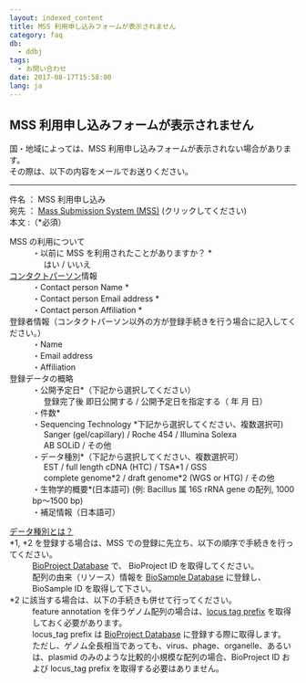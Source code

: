 ```yaml
---
layout: indexed_content
title: MSS 利用申し込みフォームが表示されません
category: faq
db:
  - ddbj
tags: 
  - お問い合わせ
date: 2017-08-17T15:58:00
lang: ja
---
```


## MSS 利用申し込みフォームが表示されません

<p>国・地域によっては、MSS 利用申し込みフォームが表示されない場合があります。<br>その際は、以下の内容をメールでお送りください。</p>
<hr>
<p><span class="bold">件名</span> ： MSS 利用申し込み<br><span class="bold">宛先</span> ： <a href="mailto:mass@ddbj.nig.ac.jp">Mass Submission System (MSS)</a> (クリックしてください)<br><span class="bold">本文</span> :（<span class="red">*</span>必須）</p>
<dl><dt>MSS の利用について</dt>
  <dd>・以前に MSS を利用されたことがありますか？ <span class="red">*</span><br><span style="margin-left: 20px">はい / いいえ</span></dd><dt><a href="/ddbj/submission.html#contact">コンタクトパーソン</a>情報</dt>
  <dd>・Contact person Name <span class="red">*</span></dd>
  <dd>・Contact person Email address <span class="red">*</span></dd>
  <dd>・Contact person Affiliation <span class="red">*</span></dd><dt>登録者情報（コンタクトパーソン以外の方が登録手続きを行う場合に記入してください。）</dt>
  <dd>・Name</dd>
  <dd>・Email address</dd>
  <dd>・Affiliation</dd><dt>登録データの概略</dt>
  <dd>・公開予定日<span class="red">*</span>（下記から選択してください）<br><span style="margin-left: 20px">登録完了後 即日公開する / 公開予定日を指定する（    年   月   日）</span></dd>
  <dd>・件数<span class="red">*</span></dd>
  <dd>・Sequencing Technology <span class="red">*</span>下記から選択してください、複数選択可)<br><span style="margin-left: 20px">Sanger (gel/capillary) / Roche 454 / Illumina Solexa</span><br><span style="margin-left: 20px">AB SOLiD / その他</span></dd>
  <dd>・データ種別<span class="red">*</span>（下記から選択してください、複数選択可）<br><span style="margin-left: 20px">EST / full length cDNA (HTC) / TSA*1 / GSS</span><br><span style="margin-left: 20px">complete genome*2 / draft genome*2 (WGS or HTG) / その他</span></dd>
  <dd>・生物学的概要<span class="red">*</span>(日本語可) (例: Bacillus 属 16S rRNA gene の配列, 1000 bp～1500 bp)</dd>
  <dd>・補足情報（日本語可）</dd>
</dl>
<div class="attention no_color">
  <dl><dt><a href="/documents/data-categories.html">データ種別とは？</a></dt><dt>*1, *2 を登録する場合は、MSS での登録に先立ち、以下の順序で手続きを行ってください。</dt>
    <dd> <a href="/bioproject/index.html">BioProject Database</a> で、 BioProject ID を取得してください。</dd>
    <dd> 配列の由来（リソース）情報を <a href="/biosample/index.html">BioSample Database</a> に登録し、BioSample ID を取得して下さい。</dd><dt>*2 に該当する場合は、以下の手続きも併せて行ってください。</dt>
    <dd>feature annotation を伴うゲノム配列の場合は、<a href="/ddbj/locus_tag.html">locus tag prefix</a> を取得しておく必要があります。<br>locus_tag prefix は <a href="/bioproject/index.html">BioProject Database</a> に登録する際に取得します。</dd>
    <dd>ただし、ゲノム全長相当であっても、virus、phage、organelle、あるいは、plasmid のみのような比較的小規模な配列の場合、BioProject ID および locus_tag prefix を取得する必要はありません。</dd>
  </dl>
</div>
